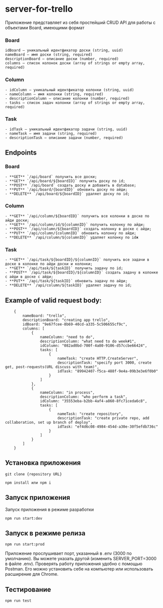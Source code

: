 # server-for-trello

Приложение представляет из себя простейший CRUD API для работы с объектами Board, имеющими формат

### Board
```
idBoard — уникальный идентфикатор доски (string, uuid)
nameBoard — имя доски (string, required)
descriptionBoard — описание доски (number, required)
columns — список колонок доски (array of strings or empty array, required)
```
### Column
```
- idСolumn — уникальный идентфикатор колонки (string, uuid)
- nameColumn — имя колонки (string, required)
- descriptionСolumn — описание колонки (number, required)
- tasks — список задач колонки (array of strings or empty array, required)
```
### Task
```
- idTask — уникальный идентфикатор задачи (string, uuid)
- nameTask — имя задачи (string, required)
- descriptionTask — описание задачи (number, required)
```


## Endpoints
### Board
    - **GET** `/api/board` получить все доски;
    - **GET** `/api/board/${boardID}` получить доску по id;
    - **POST** `/api/board` создать доску и добавить в database;
    - **PUT** `/api/board/{boardID}` обновить доску по айди;
    - **DELETE** `/api/board/${boardID}` удаляет доску по id;
### Column
    - **GET** `/api/column/${boardID}` получить все колонки в доске по айди доски;
    - **GET** `/api/column/id/${columnID}` получить колонку по айди;
    - **POST** `/api/column/${boardID}` создать колонку в доске с айди;
    - **PUT** `/api/column/{columnID}` обновить колонку по айди;
    - **DELETE** `/api/column/${columnID}` удаляет колонку по idж
### Task
    - **GET** `/api/task/${boardID}/${columnID}` получить все задачи в доске в колонке по айди доски и колонки;
    - **GET** `/api/task/${taskID}` получить задачу по id;
    - **POST** `/api/task/${boardID}/${columnID}` создать задачу в колонке с айди в доске с айди;
    - **PUT** `/api/task/${taskID}` обновить задачу по айди;
    - **DELETE** `/api/column/${taskID}` удаляет задачу по id;

## Example of valid request body:
```
    {
        nameBoard: "trello",
        descriptionBoard: "creating app trello",
        idBoard: "9e67fcee-8b69-40cd-a335-5c506655cf9c",
        columns: [
            {
                nameColumn: "need to do",
                descriptionColumn: "what need to do week#1",
                idColumn: "082ad0bd-700f-4a80-9106-d57ccbe66424",
                tasks: [
                    {
                        nameTask: "create HTTP.CreateServer",
                        descriptionTask: "specify port 3000, create get, post-requests(URL discuss with team)",
                        idTask: "89942407-f5ca-488f-9e4a-09b3e3e6f0b0"
                    }
                ]
            },
            {
                nameColumn: "in process",
                descriptionColumn: "who perform a task",
                idColumn: "35553eba-b2bb-4af4-a860-8fc71ceda6c8",
                tasks: [
                    {
                        nameTask: "create repository",
                        descriptionTask: "create private repo, add collaboration, set up branch of deploy",
                        idTask: "ef4d6c08-4984-454d-a30e-30f5efdb736c"
                    }
                ]
            }
        ]
    }
```
## Установка приложения

```
git clone {repository URL}
```

```
npm install или npm i
```

## Запуск приложения

Запуск приложения в режиме разработки

```
npm run start:dev
```
## Запуск в режиме релиза

```
npm run start:prod
```
Приложение прослушивает порт, указанный в .env (3000 по умолчанию). Вы можете указать другой (изменить SERVER_PORT=3000 в файле .env). 
Проверять работу приложения удобно с помощью Postman. Его можно установить себе на компьютер или использовать расширение для Chrome.

## Тестирование
```
npm run test
```
